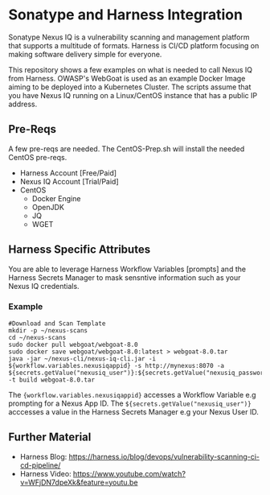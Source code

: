 # Sonatype and Harness Integration

Sonatype Nexus IQ is a vulnerability scanning and management platform that supports a multitude of formats. Harness is CI/CD platform focusing on making software delivery simple for everyone. 

This repository shows a few examples on what is needed to call Nexus IQ from Harness. OWASP's WebGoat is used
as an example Docker Image aiming to be deployed into a Kubernetes Cluster. The scripts assume that you have Nexus IQ running
on a Linux/CentOS instance that has a public IP address. 

## Pre-Reqs
A few pre-reqs are needed. The CentOS-Prep.sh will install the needed CentOS pre-reqs. 

* Harness Account [Free/Paid]
* Nexus IQ Account [Trial/Paid]
* CentOS
  * Docker Engine
  * OpenJDK
  * JQ
  * WGET
  
## Harness Specific Attributes
You are able to leverage Harness Workflow Variables [prompts] and the Harness Secrets Manager
to mask sensntive information such as your Nexus IQ credentials. 

### Example
```
#Download and Scan Template
mkdir -p ~/nexus-scans
cd ~/nexus-scans
sudo docker pull webgoat/webgoat-8.0
sudo docker save webgoat/webgoat-8.0:latest > webgoat-8.0.tar
java -jar ~/nexus-cli/nexus-iq-cli.jar -i ${workflow.variables.nexusiqappid} -s http://mynexus:8070 -a ${secrets.getValue("nexusiq_user")}:${secrets.getValue("nexusiq_password")} -t build webgoat-8.0.tar
```
The `{workflow.variables.nexusiqappid}` accesses a Workflow Variable e.g prompting for a Nexus App ID. 
The `${secrets.getValue("nexusiq_user")}` acccesses a value in the Harness Secrets Manager e.g your Nexus User ID. 

## Further Material
* Harness Blog: https://harness.io/blog/devops/vulnerability-scanning-ci-cd-pipeline/
* Harness Video: https://www.youtube.com/watch?v=WFjDN7dpeXk&feature=youtu.be
